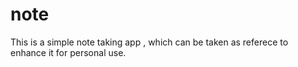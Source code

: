# note
This is a simple note taking app , which can be taken as referece to enhance it for personal use.
